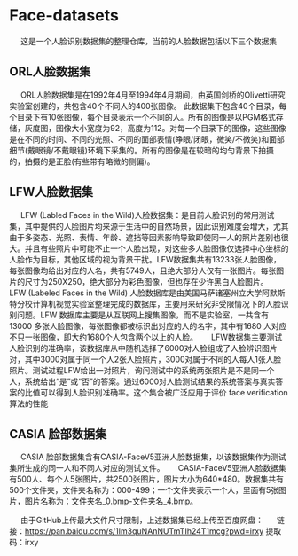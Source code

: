 # Face-datasets
$\quad$ 这是一个人脸识别数据集的整理仓库，当前的人脸数据包括以下三个数据集

## ORL人脸数据集
$\quad$ ORL人脸数据集是在1992年4月至1994年4月期间，由英国剑桥的Olivetti研究实验室创建的，共包含40个不同人的400张图像。
 此数据集下包含40个目录，每个目录下有10张图像，每个目录表示一个不同的人。所有的图像是以PGM格式存储，灰度图，图像大小宽度为92，高度为112。对每一个目录下的图像，这些图像是在不同的时间、不同的光照、不同的面部表情(睁眼/闭眼，微笑/不微笑)和面部细节(戴眼镜/不戴眼镜)环境下采集的。所有的图像是在较暗的均匀背景下拍摄的，拍摄的是正脸(有些带有略微的侧偏)。
## LFW人脸数据集
$\quad$ LFW (Labled Faces in the Wild)人脸数据集：是目前人脸识别的常用测试集，其中提供的人脸图片均来源于生活中的自然场景，因此识别难度会增大，尤其由于多姿态、光照、表情、年龄、遮挡等因素影响导致即使同一人的照片差别也很大。并且有些照片中可能不止一个人脸出现，对这些多人脸图像仅选择中心坐标的人脸作为目标，其他区域的视为背景干扰。LFW数据集共有13233张人脸图像，每张图像均给出对应的人名，共有5749人，且绝大部分人仅有一张图片。每张图片的尺寸为250X250，绝大部分为彩色图像，但也存在少许黑白人脸图片。
$\quad$ LFW (Labeled Faces in the Wild) 人脸数据库是由美国马萨诸塞州立大学阿默斯特分校计算机视觉实验室整理完成的数据库，主要用来研究非受限情况下的人脸识别问题。LFW 数据库主要是从互联网上搜集图像，而不是实验室，一共含有13000 多张人脸图像，每张图像都被标识出对应的人的名字，其中有1680 人对应不只一张图像，即大约1680个人包含两个以上的人脸。
$\quad$ LFW数据集主要测试人脸识别的准确率，该数据库从中随机选择了6000对人脸组成了人脸辨识图片对，其中3000对属于同一个人2张人脸照片，3000对属于不同的人每人1张人脸照片。测试过程LFW给出一对照片，询问测试中的系统两张照片是不是同一个人，系统给出“是”或“否”的答案。通过6000对人脸测试结果的系统答案与真实答案的比值可以得到人脸识别准确率。这个集合被广泛应用于评价 face verification算法的性能
## CASIA 脸部数据集
$\quad$ CASIA 脸部数据集含有CASIA-FaceV5亚洲人脸数据集，以该数据集作为测试集所生成的同一人和不同人对应的测试文件。
$\quad$ CASIA-FaceV5亚洲人脸数据集有500人、每个人5张图片，共2500张图片，图片大小为640*480。数据集共有500个文件夹，文件夹名称为：000-499；一个文件夹表示一个人，里面有5张图片，图片名称为：文件夹名_0.bmp-文件夹名_4.bmp。

$\quad$ 由于GitHub上传最大文件尺寸限制，上述数据集已经上传至百度网盘：
$\quad$ 链接：https://pan.baidu.com/s/1Im3quNAnNUTmTIh24T1mcg?pwd=irxy 
提取码：irxy
